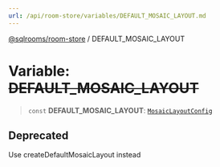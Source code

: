 ```yaml
---
url: /api/room-store/variables/DEFAULT_MOSAIC_LAYOUT.md
---
```

[@sqlrooms/room-store](../index.md) / DEFAULT\_MOSAIC\_LAYOUT

# Variable: ~~DEFAULT\_MOSAIC\_LAYOUT~~

> `const` **DEFAULT\_MOSAIC\_LAYOUT**: [`MosaicLayoutConfig`](../type-aliases/MosaicLayoutConfig.md)

## Deprecated

Use createDefaultMosaicLayout instead
